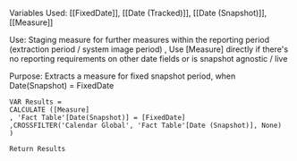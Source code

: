 Variables Used:
[[FixedDate]], [[Date (Tracked)]], [[Date (Snapshot)]], [[Measure]]

Use:
Staging measure for further measures within the reporting period (extraction period / system image period) ,
Use [Measure] directly if there's no reporting requirements on other date fields or is snapshot agnostic / live

Purpose:
Extracts a measure for fixed snapshot period, when Date(Snapshot) = FixedDate

```dax
VAR Results =
CALCULATE ([Measure]
, 'Fact Table'[Date(Snapshot)] = [FixedDate]
,CROSSFILTER('Calendar Global', 'Fact Table'[Date (Snapshot)], None)
)

Return Results
```
